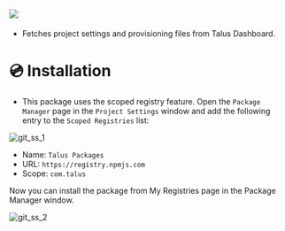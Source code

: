 # [![](https://img.shields.io/github/package-json/displayName/talusstudio/talusbackenddata-package?label=Package%3A)](https://github.com/TalusStudio/TalusBackendData-Package)
- Fetches project settings and provisioning files from Talus Dashboard.

# 💿 Installation
- This package uses the scoped registry feature. Open the `Package Manager` page in the `Project Settings` window and add the following entry to the `Scoped Registries` list:

![git_ss_1](https://user-images.githubusercontent.com/13253356/209586721-b8dd31ae-caab-450e-a030-0116bdfee606.png)

- Name: `Talus Packages`
- URL: `https://registry.npmjs.com`
- Scope: `com.talus`

Now you can install the package from My Registries page in the Package Manager window.

![git_ss_2](https://user-images.githubusercontent.com/13253356/209586722-f056164a-e41c-439b-88eb-d9a4bc2ca701.png)
